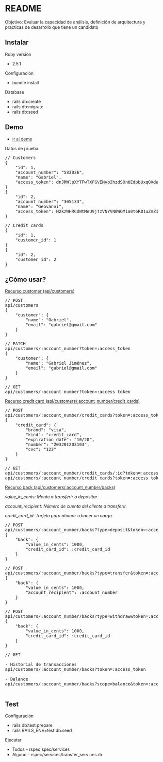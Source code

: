 # README

Objetivo:
Evaluar la capacidad de análisis, definición de arquitectura y practicas de desarrollo que tiene un candidato

<h2>Instalar</h2>

<p>Ruby versión</p>
<ul>
    <li>2.5.1</li>
</ul>

<p>Configuración</p>
<ul>
    <li>bundle install</li>
</ul>

<p>Database</p>
<ul>
    <li>rails db:create</li>
    <li>rails db:migrate</li>
    <li>rails db:seed</li>
</ul>

<h2>Demo</h2>
<ul>
    <li><a href="https://ewalletconekta.herokuapp.com/" target="_blank">Ir al demo</a></li>
</ul>
<p>Datos de prueba</p>
<pre>
// Customers
{
    "id": 1,
    "account_number": "583036",
    "name": "Gabriel",
    "access_token": dnJRWlpXYTFwTXFGVENvb3hzdS9nOEdpbUxqOXdadU80ejRBS0JxUTVvREYwSHI2c211Q2tkbERoVE5WSkxJVi0tcmwwR3lkZ1pkNHNmbFdUQjVlRjBXUT09--4aa576e440e46ffb1c1f4b9d8a75a07003fa6530
}
{
    "id": 2,
    "account_number": "305133",
    "name": "Geovanni",
    "access_token": N2kzWHRCdWtMeU9jTzVNYVN0WGM1a0t6R01uZnZIdUVMVFQwLzVYTk5lM2FDWWhhclp1SFludDNHVFd2OHZ2WS0tNVRkV1ZmenIrT0dkR2RIcElsWklGQT09--b641e90a369365825d5580d9e95ab3ebdafeffed
}
</pre>
<pre>
// Credit cards
{
    "id": 1,
    "customer_id": 1
}
{
    "id": 2,
    "customer_id": 2
}
</pre>

<h2>¿Cómo usar?</h2>
<p><a href="https://ewalletconekta.herokuapp.com/api/customers">Recurso customer (api/customers)</a></p>

<pre>
// POST
api/customers
{
	"customer": {
		"name": "Gabriel",
		"email": "gabriel@gmail.com"
	}
}
</pre>
<pre>
// PATCH
api/customers/:account_number?token=:access_token
{
	"customer": {
		"name": "Gabriel Jiménez",
		"email": "gabriel@gmail.com"
	}
}
</pre>
<pre>
// GET 
api/customers/:account_number?token=:access_token
</pre>

<p><a href="https://ewalletconekta.herokuapp.com/api/customers/:account_number/credit_cards">Recurso credit card (api/customers/:account_number/credit_cards)</a></p>

<pre>
// POST
api/customers/:account_number/credit_cards?token=:access_token
{
	"credit_card": {
		"brand": "visa",
		"kind": "credit_card",
		"expiration_date": "10/20",
		"number": "203201203103",
		"cvc": "123"
	}
}
</pre>

<pre>
// GET
api/customers/:account_number/credit_cards/:id?token=:access_token
api/customers/:account_number/credit_cards?token=:access_token
</pre>

<p><a href="https://ewalletconekta.herokuapp.com/api/customers/:account_number/backs">Recurso back (api/customers/:account_number/backs)</a></p>
<p><em>value_in_cents: Monto a transferir o depositar.</em></p>
<p><em>account_recipient: Número de cuenta del cliente a transferir.</em></p>
<p><em>credit_card_id: Tarjeta para abonar o hacer un cargo.</em></p>
<pre>
// POST
api/customers/:account_number/backs?type=deposit&token=:access_token
{
	"back": {
		"value_in_cents": 1000,
		"credit_card_id": :credit_card_id 
	}
}
</pre>

<pre>
// POST
api/customers/:account_number/backs?type=transfer&token=:access_token
{
	"back": {
		"value_in_cents": 1000,
		"account_recipient": :account_number
	}
}
</pre>

<pre>
// POST
api/customers/:account_number/backs?type=withdraw&token=:access_token
{
	"back": {
		"value_in_cents": 1000,
		"credit_card_id": :credit_card_id
	}
}
</pre>

<pre>
// GET 

- Historial de transacciones
api/customers/:account_number/backs?token=:access_token

- Balance
api/customers/:account_number/backs?scope=balance&token=:access_token

</pre>

<h2>Test</h2>
<p>Configuración</p>
<ul>
    <li>rails db:test:prepare</li>
    <li>rails RAILS_ENV=test db:seed</li>
</ul>

<p>Ejecutar</p>
<ul>
    <li>Todos - rspec spec/services</li>
    <li>Alguno - rspec/services/transfer_services.rb</li>
</ul>
